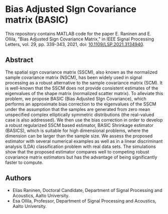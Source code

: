 # Bias Adjusted SIgn Covariance matrix (BASIC)

This repository contains MATLAB code for the paper E. Raninen and E. Ollila, "Bias Adjusted Sign Covariance Matrix," in IEEE Signal Processing Letters, vol. 29, pp. 339-343, 2021, doi: [10.1109/LSP.2021.3134940](https://doi.org/10.1109/LSP.2021.3134940).

## Abstract

The spatial sign covariance matrix (SSCM), also known as the normalized sample covariance matrix (NSCM), has been widely used in signal processing as a robust alternative to the sample covariance matrix (SCM). It is well-known that the SSCM does not provide consistent estimates of the eigenvalues of the shape matrix (normalized scatter matrix). To alleviate this problem, we propose BASIC (Bias Adjusted SIgn Covariance), which performs an approximate bias correction to the eigenvalues of the SSCM under the assumption that the samples are generated from zero mean unspecified complex elliptically symmetric distributions (the real-valued case is also addressed). We then use the bias correction in order to develop a robust regularized SSCM based estimator, BASIC Shrinkage estimator (BASICS), which is suitable for high dimensional problems, where the dimension can be larger than the sample size. We assess the proposed estimator with several numerical examples as well as in a linear discriminant analysis (LDA) classification problem with real data sets. The simulations show that the proposed estimator compares well to competing robust covariance matrix estimators but has the advantage of being significantly faster to compute.

## Authors

- Elias Raninen, Doctoral Candidate, Department of Signal Processing and Acoustics, Aalto University.
- Esa Ollila, Professor, Department of Signal Processing and Acoustics, Aalto University.
